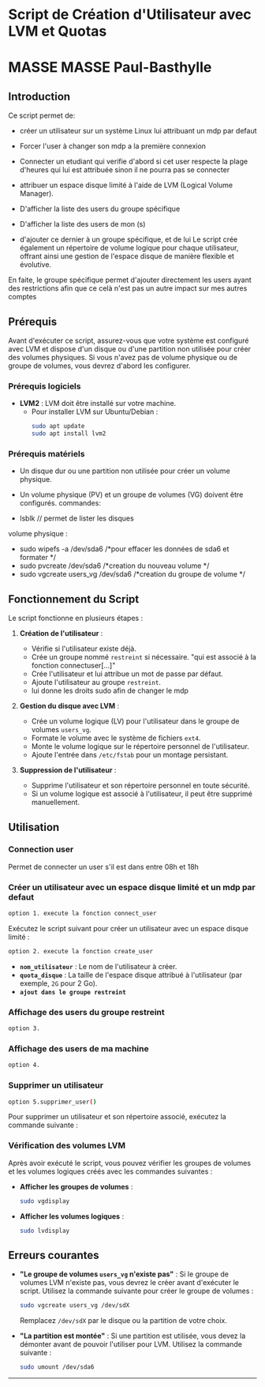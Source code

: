 
# Script de Création d'Utilisateur avec LVM et Quotas
# MASSE MASSE Paul-Basthylle

## Introduction

Ce script permet de:
- créer un utilisateur sur un système Linux lui attribuant un mdp par defaut
- Forcer l'user à changer son mdp a la première connexion
- Connecter un etudiant qui verifie d'abord si cet user respecte la plage d'heures qui lui est attribuée sinon il ne pourra pas se connecter
- attribuer un espace disque limité à l'aide de LVM (Logical Volume Manager).
- D'afficher la liste des users du groupe spécifique
- D'afficher la liste des users de mon (s)

- d'ajouter ce dernier à un groupe spécifique, et de lui  Le script crée également un répertoire de volume logique pour chaque utilisateur, offrant ainsi une gestion de l'espace disque de manière flexible et évolutive.

En faite, le groupe spécifique permet d'ajouter directement les users ayant des restrictions afin que ce celà n'est pas un autre impact sur mes autres comptes

## Prérequis

Avant d'exécuter ce script, assurez-vous que votre système est configuré avec LVM et dispose d'un disque ou d'une partition non utilisée pour créer des volumes physiques. Si vous n'avez pas de volume physique ou de groupe de volumes, vous devrez d'abord les configurer.

### Prérequis logiciels

- **LVM2** : LVM doit être installé sur votre machine.
  - Pour installer LVM sur Ubuntu/Debian :
    ```bash
    sudo apt update
    sudo apt install lvm2
    ```

### Prérequis matériels

- Un disque dur ou une partition non utilisée pour créer un volume physique.
- Un volume physique (PV) et un groupe de volumes (VG) doivent être configurés.
commandes:

- lsblk // permet de lister les disques

volume physique : 
 - sudo wipefs -a /dev/sda6    /*pour effacer les données de sda6 et formater */
 - sudo pvcreate /dev/sda6     /*creation du nouveau volume */
 - sudo vgcreate users_vg /dev/sda6    /*creation du groupe de volume */


## Fonctionnement du Script

Le script fonctionne en plusieurs étapes :

1. **Création de l'utilisateur** :

   - Vérifie si l'utilisateur existe déjà.
   - Crée un groupe nommé `restreint` si nécessaire. "qui est associé à la fonction connectuser[...]"
   - Crée l'utilisateur et lui attribue un mot de passe par défaut.
   - Ajoute l'utilisateur au groupe `restreint`.
   - lui donne les droits sudo afin de changer le mdp

2. **Gestion du disque avec LVM** :

   - Crée un volume logique (LV) pour l'utilisateur dans le groupe de volumes `users_vg`.
   - Formate le volume avec le système de fichiers `ext4`.
   - Monte le volume logique sur le répertoire personnel de l'utilisateur.
   - Ajoute l'entrée dans `/etc/fstab` pour un montage persistant.

3. **Suppression de l'utilisateur** :
   - Supprime l'utilisateur et son répertoire personnel en toute sécurité.
   - Si un volume logique est associé à l'utilisateur, il peut être supprimé manuellement.

## Utilisation

### Connection user

Permet de connecter un user s'il est dans entre 08h et 18h


### Créer un utilisateur avec un espace disque limité et un mdp par defaut

```bash
option 1. execute la fonction connect_user
```

Exécutez le script suivant pour créer un utilisateur avec un espace disque limité :

```bash
option 2. execute la fonction create_user
```

- **`nom_utilisateur`** : Le nom de l'utilisateur à créer.
- **`quota_disque`** : La taille de l'espace disque attribué à l'utilisateur (par exemple, `2G` pour 2 Go).
- **`ajout dans le groupe restreint`**

### Affichage des users du groupe restreint
```bash
option 3. 
```
### Affichage des users de ma machine
```bash
option 4. 
```

### Supprimer un utilisateur
```bash
option 5.supprimer_user() 
```

Pour supprimer un utilisateur et son répertoire associé, exécutez la commande suivante :


### Vérification des volumes LVM

Après avoir exécuté le script, vous pouvez vérifier les groupes de volumes et les volumes logiques créés avec les commandes suivantes :

- **Afficher les groupes de volumes** :
  ```bash
  sudo vgdisplay
  ```

- **Afficher les volumes logiques** :
  ```bash
  sudo lvdisplay
  ```



## Erreurs courantes

- **"Le groupe de volumes `users_vg` n'existe pas"** : Si le groupe de volumes LVM n'existe pas, vous devrez le créer avant d'exécuter le script. Utilisez la commande suivante pour créer le groupe de volumes :
  ```bash
  sudo vgcreate users_vg /dev/sdX
  ```
  Remplacez `/dev/sdX` par le disque ou la partition de votre choix.

- **"La partition est montée"** : Si une partition est utilisée, vous devez la démonter avant de pouvoir l'utiliser pour LVM. Utilisez la commande suivante :
  ```bash
  sudo umount /dev/sda6
  ```

---

